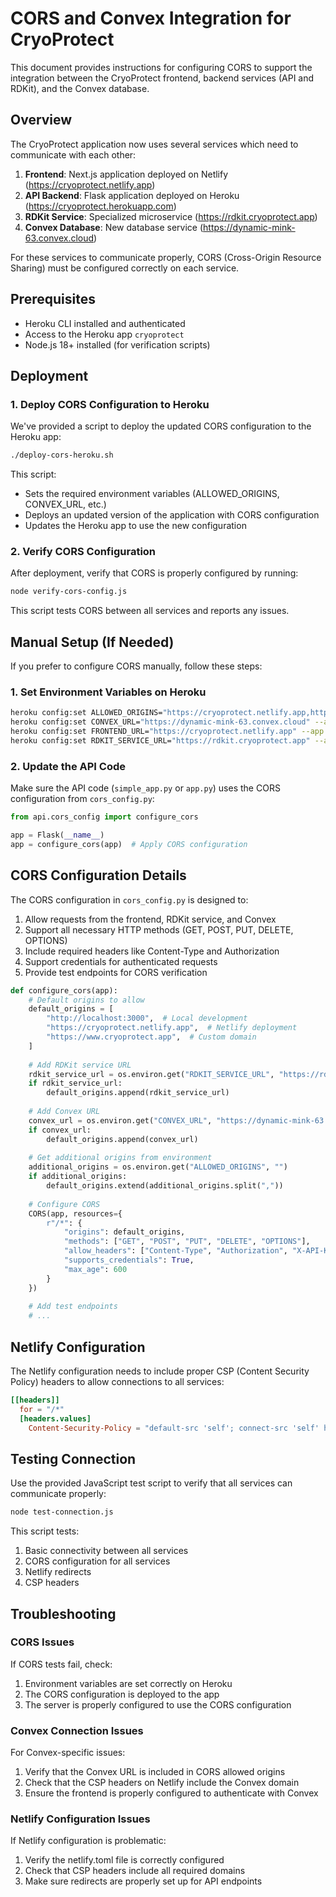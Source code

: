 # CORS and Convex Integration for CryoProtect

This document provides instructions for configuring CORS to support the integration between the CryoProtect frontend, backend services (API and RDKit), and the Convex database.

## Overview

The CryoProtect application now uses several services which need to communicate with each other:

1. **Frontend**: Next.js application deployed on Netlify (https://cryoprotect.netlify.app)
2. **API Backend**: Flask application deployed on Heroku (https://cryoprotect.herokuapp.com)
3. **RDKit Service**: Specialized microservice (https://rdkit.cryoprotect.app)
4. **Convex Database**: New database service (https://dynamic-mink-63.convex.cloud)

For these services to communicate properly, CORS (Cross-Origin Resource Sharing) must be configured correctly on each service.

## Prerequisites

- Heroku CLI installed and authenticated
- Access to the Heroku app `cryoprotect`
- Node.js 18+ installed (for verification scripts)

## Deployment 

### 1. Deploy CORS Configuration to Heroku

We've provided a script to deploy the updated CORS configuration to the Heroku app:

```bash
./deploy-cors-heroku.sh
```

This script:
- Sets the required environment variables (ALLOWED_ORIGINS, CONVEX_URL, etc.)
- Deploys an updated version of the application with CORS configuration
- Updates the Heroku app to use the new configuration

### 2. Verify CORS Configuration

After deployment, verify that CORS is properly configured by running:

```bash
node verify-cors-config.js
```

This script tests CORS between all services and reports any issues.

## Manual Setup (If Needed)

If you prefer to configure CORS manually, follow these steps:

### 1. Set Environment Variables on Heroku

```bash
heroku config:set ALLOWED_ORIGINS="https://cryoprotect.netlify.app,https://rdkit.cryoprotect.app,https://dynamic-mink-63.convex.cloud" --app cryoprotect
heroku config:set CONVEX_URL="https://dynamic-mink-63.convex.cloud" --app cryoprotect
heroku config:set FRONTEND_URL="https://cryoprotect.netlify.app" --app cryoprotect
heroku config:set RDKIT_SERVICE_URL="https://rdkit.cryoprotect.app" --app cryoprotect
```

### 2. Update the API Code

Make sure the API code (`simple_app.py` or `app.py`) uses the CORS configuration from `cors_config.py`:

```python
from api.cors_config import configure_cors

app = Flask(__name__)
app = configure_cors(app)  # Apply CORS configuration
```

## CORS Configuration Details

The CORS configuration in `cors_config.py` is designed to:

1. Allow requests from the frontend, RDKit service, and Convex
2. Support all necessary HTTP methods (GET, POST, PUT, DELETE, OPTIONS)
3. Include required headers like Content-Type and Authorization
4. Support credentials for authenticated requests
5. Provide test endpoints for CORS verification

```python
def configure_cors(app):
    # Default origins to allow
    default_origins = [
        "http://localhost:3000",  # Local development
        "https://cryoprotect.netlify.app",  # Netlify deployment
        "https://www.cryoprotect.app",  # Custom domain
    ]
    
    # Add RDKit service URL
    rdkit_service_url = os.environ.get("RDKIT_SERVICE_URL", "https://rdkit.cryoprotect.app")
    if rdkit_service_url:
        default_origins.append(rdkit_service_url)
    
    # Add Convex URL
    convex_url = os.environ.get("CONVEX_URL", "https://dynamic-mink-63.convex.cloud")
    if convex_url:
        default_origins.append(convex_url)
    
    # Get additional origins from environment
    additional_origins = os.environ.get("ALLOWED_ORIGINS", "")
    if additional_origins:
        default_origins.extend(additional_origins.split(","))
    
    # Configure CORS
    CORS(app, resources={
        r"/*": {
            "origins": default_origins,
            "methods": ["GET", "POST", "PUT", "DELETE", "OPTIONS"],
            "allow_headers": ["Content-Type", "Authorization", "X-API-Key", "X-Requested-With"],
            "supports_credentials": True,
            "max_age": 600
        }
    })
    
    # Add test endpoints
    # ...
```

## Netlify Configuration

The Netlify configuration needs to include proper CSP (Content Security Policy) headers to allow connections to all services:

```toml
[[headers]]
  for = "/*"
  [headers.values]
    Content-Security-Policy = "default-src 'self'; connect-src 'self' https://cryoprotect.herokuapp.com https://rdkit.cryoprotect.app https://*.convex.cloud https://dynamic-mink-63.convex.cloud; script-src 'self' 'unsafe-inline' 'unsafe-eval'; style-src 'self' 'unsafe-inline'; img-src 'self' data: blob:; font-src 'self' data:; object-src 'none'; base-uri 'self'; form-action 'self'; frame-ancestors 'self';"
```

## Testing Connection

Use the provided JavaScript test script to verify that all services can communicate properly:

```bash
node test-connection.js
```

This script tests:
1. Basic connectivity between all services
2. CORS configuration for all services
3. Netlify redirects
4. CSP headers

## Troubleshooting

### CORS Issues

If CORS tests fail, check:

1. Environment variables are set correctly on Heroku
2. The CORS configuration is deployed to the app
3. The server is properly configured to use the CORS configuration

### Convex Connection Issues

For Convex-specific issues:

1. Verify that the Convex URL is included in CORS allowed origins
2. Check that the CSP headers on Netlify include the Convex domain
3. Ensure the frontend is properly configured to authenticate with Convex

### Netlify Configuration Issues

If Netlify configuration is problematic:

1. Verify the netlify.toml file is correctly configured
2. Check that CSP headers include all required domains
3. Make sure redirects are properly set up for API endpoints